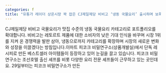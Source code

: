 ```yaml
---
categories: f
title: "유통가 레이더 상온시장 꽉 잡은 CJ제일제당 비비고 ‘냉동 국물요리’ 출시하며 보폭 넓혀 등"
---
```

CJ제일제당 비비고 국물요리가 맛집 수준의 냉동 국물요리 카테고리로 포트폴리오를 확대합니다. 비비고는 레토르트 제품에 대한 소비자의 낮은 기대 인식을 바꾸며 시장 1위를 지켜 온 경쟁력을 발판 삼아, 냉동으로까지 카테고리를 확장하며 시장의 새로운 변화와 성장을 이끌겠다는 방침입니다.이마트 피코크 비밀연구소(상품개발실)에서 단독 레시피로 만든 베스트셀러 아이템들이 등장하고 있어 눈길을 끌고 있습니다. 피코크 비밀연구소는 조선호텔 출신 셰프를 비롯 다양한 요리 전문 셰프들이 근무하고 있는 곳인데요. 29일부터는 피코크 비밀연구소가 만든